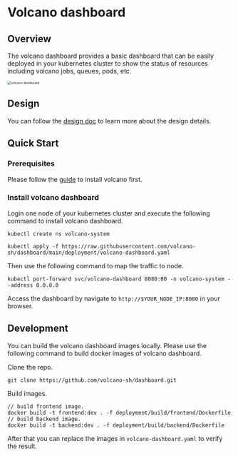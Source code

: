 # Volcano dashboard

## Overview

The volcano dashboard provides a basic dashboard that can be easily deployed in your kubernetes cluster to show the status of resources including volcano jobs, queues, pods, etc.

<img src="docs/images/demo.gif" alt="volcano dashboard" style="zoom:50%;" />

## Design

You can follow the [design doc](docs/design.md) to learn more about the design details.

## Quick Start

### Prerequisites

Please follow the [guide](https://github.com/volcano-sh/volcano#quick-start-guide) to install volcano first.

### Install volcano dashboard

Login one node of your kubernetes cluster and execute the following command to install volcano dashboard.
```shell
kubectl create ns volcano-system

kubectl apply -f https://raw.githubusercontent.com/volcano-sh/dashboard/main/deployment/volcano-dashboard.yaml
```

Then use the following command to map the traffic to node.
```shell
kubectl port-forward svc/volcano-dashboard 8080:80 -n volcano-system --address 0.0.0.0
```

Access the dashboard by navigate to `http://$YOUR_NODE_IP:8080` in your browser.


## Development

You can build the volcano dashboard images locally. Please use the following command to build docker images of volcano dashboard.

Clone the repo.

```shell
git clone https://github.com/volcano-sh/dashboard.git
```

Build images.
```shell
// build frontend image.
docker build -t frontend:dev . -f deployment/build/frontend/Dockerfile 
// build backend image.
docker build -t backend:dev . -f deployment/build/backend/Dockerfile
```

After that you can replace the images in `volcano-dashboard.yaml` to verify the result.
